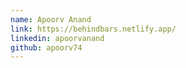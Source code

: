 ```yaml
---
name: Apoorv Anand
link: https://behindbars.netlify.app/
linkedin: apoorvanand
github: apoorv74
---
```


			